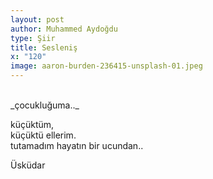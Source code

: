 ```yaml
---
layout: post
author: Muhammed Aydoğdu
type: Şiir
title: Sesleniş
x: "120"
image: aaron-burden-236415-unsplash-01.jpeg
---
```


<br/>
_çocukluğuma.._

<br/>

küçüktüm,  
küçüktü ellerim.  
tutamadım hayatın bir ucundan..  

Üsküdar
